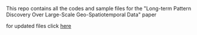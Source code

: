 
This repo contains all the codes and sample files for the "Long-term Pattern Discovery Over Large-Scale Geo-Spatiotemporal Data" paper 

for updated files click [here](https://github.com/mhsamavatian/Traffic_visualization/tree/master/long-term)
